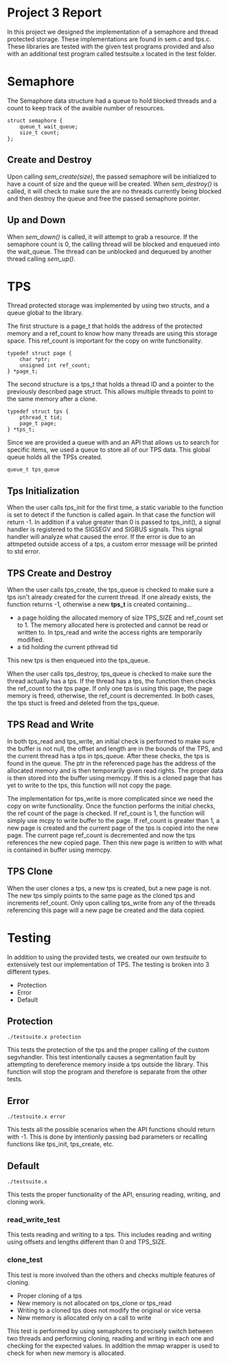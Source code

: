 # Project 3 Report

In this project we designed the implementation of a semaphore and thread
protected storage. These implementations are found in sem.c and tps.c. These
libraries are tested with the given test programs provided and also with an
additional test program called testsuite.x located in the test folder.

# Semaphore

The Semaphore data structure had a queue to hold blocked threads and a count to
keep track of the avaible number of resources.

    struct semaphore {
        queue_t wait_queue;
        size_t count;
    };

## Create and Destroy

Upon calling *sem_create(size)*, the passed semaphore will be initialized to
have a count of size and the queue will be created. When *sem_destroy()* is
called, it will check to make sure the are no threads currently being blocked
and then destroy the queue and free the passed semaphore pointer.

## Up and Down

When *sem_down()* is called, it will attempt to grab a resource. If the
semaphore count is 0, the calling thread will be blocked and enqueued into the
wait_queue. The thread can be unblocked and dequeued by another thread calling
*sem_up()*. 

# TPS

Thread protected storage was implemented by using two structs, and a queue
global to the library.

The first structure is a page_t that holds the address of the protected memory
and a ref_count to know how many threads are using this storage space. This
ref_count is important for the copy on write functionality.

    typedef struct page {
        char *ptr;
        unsigned int ref_count;
    } *page_t;

The second structure is a tps_t that holds a thread ID and a pointer to the
previously described page struct. This allows multiple threads to point to the
same memory after a clone.

    typedef struct tps {
        pthread_t tid;
        page_t page;
    } *tps_t;

Since we are provided a queue with and an API that allows us to search for
specific items, we used a queue to store all of our TPS data. This global queue
holds all the TPSs created.

    queue_t tps_queue

## Tps Initialization
When the user calls tps_init for the first time, a static variable to the
function is set to detect if the function is called again. In that case the
function will return -1. In addition if a value greater than 0 is passed to
tps_init(), a signal handler is registered to the SIGSEGV and SIGBUS signals.
This signal handler will analyze what caused the error. If the error is due to
an attmpeted outside access of a tps, a custom error message will be printed to
std error.

## TPS Create and Destroy
When the user calls tps_create, the tps_queue is checked to make sure a tps
isn't already created for the current thread. If one already exists, the
function returns -1, otherwise a new **tps_t** is created containing...
- a page holding the allocated memory of size TPS_SIZE and ref_count set to 1.
  The memory allocated here is protected and cannot be read or written to. In
  tps_read and write the access rights are temporarily modified.
- a tid holding the current pthread tid

This new tps is then enqueued into the tps_queue. 

When the user calls tps_destroy, tps_queue is checked to make sure the thread
actually has a tps. If the thread has a tps, the function then checks the
ref_count to the tps page. If only one tps is using this page, the page memory
is freed, otherwise, the ref_count is decremented. In both cases, the tps stuct
is freed and deleted from the tps_queue.

## TPS Read and Write
In both tps_read and tps_write, an initial check is performed to make sure the
buffer is not null, the offset and length are in the bounds of the TPS, and the
current thread has a tps in tps_queue. After these checks, the tps is found in
the queue. The ptr in the referenced page has the address of the allocated
memory and is then temporarily given read rights. The proper data is then stored
into the buffer using memcpy. If this is a cloned page that has yet to write to
the tps, this function will not copy the page.

The implementation for tps_write is more complicated since we need the copy on
write functionality. Once the function performs the initial checks, the ref
count of the page is checked. If ref_count is 1, the function will simply use
mcpy to write buffer to the page. If ref_count is greater than 1, a new page is
created and the current page of the tps is copied into the new page. The current
page ref_count is decremented and now the tps references the new copied page.
Then this new page is written to with what is contained in buffer using memcpy.

## TPS Clone
When the user clones a tps, a new tps is created, but a new page is not. The new
tps simply points to the same page as the cloned tps and increments ref_count.
Only upon calling tps_write from any of the threads referencing this page will a
new page be created and the data copied.

# Testing

In addition to using the provided tests, we created our own *testsuite* to
extensively test our implementation of TPS. The testing is broken into 3
different types.
- Protection
- Error
- Default

## Protection

    ./testsuite.x protection

This tests the protection of the tps and the proper calling of the custom
segvhandler. This test intentionally causes a segmentation fault by attempting
to dereference memory inside a tps outside the library. This function will stop
the program and therefore is separate from the other tests.

## Error

    ./testsuite.x error

This tests all the possible scenarios when the API functions should return with
-1. This is done by intentionly passing bad parameters or recalling functions
like tps_init, tps_create, etc.

## Default

    ./testsuite.x

This tests the proper functionality of the API, ensuring reading, writing, and
cloning work.

### read_write_test

This tests reading and writing to a tps. This includes reading and writing using
offsets and lengths different than 0 and TPS_SIZE.

### clone_test

This test is more involved than the others and checks multiple features of
cloning.

- Proper cloning of a tps
- New memory is not allocated on tps_clone or tps_read
- Writing to a cloned tps does not modify the original or vice versa
- New memory is allocated only on a call to write

This test is performed by using semaphores to precisely switch between two
threads and performing cloning, reading and writing in each one and checking for
the expected values. In addition the mmap wrapper is used to check for when new
memory is allocated.
